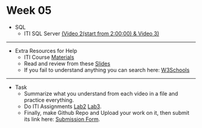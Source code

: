 # Week 05
   - SQL 
      - ITI SQL Server [(Video 2(start from 2:00:00) & Video 3)](https://youtube.com/playlist?list=PLYpJKvLDuJhgMzOXRwUJ2_ZlVt3zSh8PA&si=Hq9cy34qaT9fGehN)
---
  - Extra Resources for Help
     - ITI Course [Materials](https://drive.google.com/drive/folders/1zMG-A-k0-JUV1sdphQvoeLimqWMH3HMX)
     - Read and review from these [Slides](https://drive.google.com/drive/folders/1zIO5fsdij-1afPkfSJQzTIw8f9SFF8s6?usp=drive_link)
     - If you fail to understand anything you can search here: [W3Schools](https://www.w3schools.com/sql/)
---
- Task
    - Summarize what you understand from each video in a file and practice everything.
    - Do ITI Assignments [Lab2](https://drive.google.com/drive/folders/1KDzne6kTweVmOVfsM4c7J2MvvEJE93vq?usp=drive_link) [Lab3](https://drive.google.com/drive/folders/19vwU_8phlyZuBcAWvAUansMFsqbEeUKe?usp=drive_link).
    - Finally, make Github Repo and Upload your work on it, then submit its link here: [Submission Form](https://forms.gle/Gqsfs4KMuJe1QciZ7).
